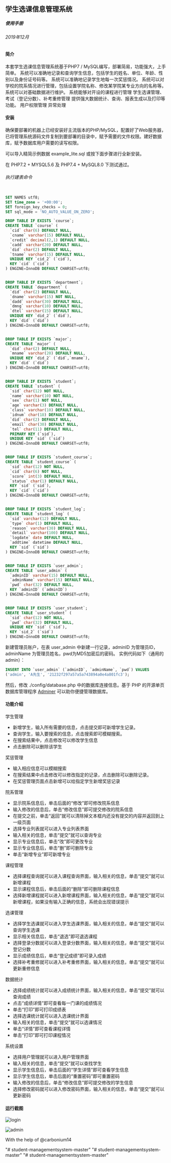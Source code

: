 ## 学生选课信息管理系统
##### 使用手册
###### 2019年12月

#### 简介
本套学生选课信息管理系统基于PHP7 / MySQL编写，部署简易，功能强大，上手简单。
系统可以准确地记录和查询学生信息，包括学生的姓名、单位、年龄、性别以及身份证号码等。
系统可以准确地记录学生地每一次奖惩情况。
系统可以对学校的院系情况进行管理，包括设置学院名称、修改某学院某专业方向的名称等。
系统可以对基础数据进行维护。
系统能够对开设的课程进行管理
学生选课管理、考试（登记分数）、补考重修管理
提供强大数据统计、查询、报表生成以及打印等功能。
用户权限管理
异常处理
 
#### 安装
确保要部署的机器上已经安装好主流版本的PHP/MySQL，配置好了Web服务器，已将管理系统源码文件复制到要部署的目录中，赋予需要的文件权限。建好数据库，赋予数据库用户需要的读写权限。

可以导入精简示例数据 example_lite.sql 或按下面步骤进行全新安装。

在 PHP7.2 + MYSQL5.6 及 PHP7.4 + MySQL8.0 下测试通过。

###### 执行建表命令

```sql

SET NAMES utf8;
SET time_zone = '+00:00';
SET foreign_key_checks = 0;
SET sql_mode = 'NO_AUTO_VALUE_ON_ZERO';

DROP TABLE IF EXISTS `course`;
CREATE TABLE `course` (
  `cid` char(6) DEFAULT NULL,
  `cname` varchar(15) DEFAULT NULL,
  `credit` decimal(2,1) DEFAULT NULL,
  `cadd` varchar(20) DEFAULT NULL,
  `did` char(2) DEFAULT NULL,
  `tname` varchar(15) DEFAULT NULL,
  UNIQUE KEY `cid_2` (`cid`),
  KEY `cid` (`cid`)
) ENGINE=InnoDB DEFAULT CHARSET=utf8;


DROP TABLE IF EXISTS `department`;
CREATE TABLE `department` (
  `did` char(2) DEFAULT NULL,
  `dname` varchar(15) NOT NULL,
  `dadd` varchar(30) DEFAULT NULL,
  `dmng` varchar(10) DEFAULT NULL,
  `dtel` varchar(15) DEFAULT NULL,
  UNIQUE KEY `did_2` (`did`),
  KEY `did` (`did`)
) ENGINE=InnoDB DEFAULT CHARSET=utf8;


DROP TABLE IF EXISTS `major`;
CREATE TABLE `major` (
  `did` char(2) DEFAULT NULL,
  `mname` varchar(20) DEFAULT NULL,
  UNIQUE KEY `did_2` (`did`,`mname`),
  KEY `did` (`did`)
) ENGINE=InnoDB DEFAULT CHARSET=utf8;


DROP TABLE IF EXISTS `student`;
CREATE TABLE `student` (
  `sid` char(12) NOT NULL,
  `name` varchar(10) NOT NULL,
  `sex` char(1) NOT NULL,
  `age` varchar(3) DEFAULT NULL,
  `class` varchar(10) DEFAULT NULL,
  `idnum` char(18) DEFAULT NULL,
  `did` char(2) DEFAULT NULL,
  `email` char(30) DEFAULT NULL,
  `tel` char(11) DEFAULT NULL,
  PRIMARY KEY (`sid`),
  UNIQUE KEY `sid` (`sid`)
) ENGINE=InnoDB DEFAULT CHARSET=utf8;


DROP TABLE IF EXISTS `student_course`;
CREATE TABLE `student_course` (
  `sid` char(12) NOT NULL,
  `cid` char(6) NOT NULL,
  `score` int(3) DEFAULT NULL,
  `status` char(1) DEFAULT NULL,
  KEY `sid` (`sid`),
  KEY `cid` (`cid`)
) ENGINE=InnoDB DEFAULT CHARSET=utf8;


DROP TABLE IF EXISTS `student_log`;
CREATE TABLE `student_log` (
  `sid` varchar(12) DEFAULT NULL,
  `type` char(1) DEFAULT NULL,
  `reason` varchar(30) DEFAULT NULL,
  `detail` varchar(100) DEFAULT NULL,
  `logdate` date DEFAULT NULL,
  `addtime` datetime DEFAULT NULL,
  KEY `sid` (`sid`)
) ENGINE=InnoDB DEFAULT CHARSET=utf8;


DROP TABLE IF EXISTS `user_admin`;
CREATE TABLE `user_admin` (
  `adminID` varchar(15) DEFAULT NULL,
  `adminName` varchar(15) DEFAULT NULL,
  `pwd` char(32) DEFAULT NULL,
  KEY `adminID` (`adminID`)
) ENGINE=InnoDB DEFAULT CHARSET=utf8;


DROP TABLE IF EXISTS `user_student`;
CREATE TABLE `user_student` (
  `sid` char(12) NOT NULL,
  `pwd` char(32) DEFAULT NULL,
  UNIQUE KEY `sid` (`sid`),
  KEY `sid_2` (`sid`)
) ENGINE=InnoDB DEFAULT CHARSET=utf8;
```


新建管理员账户，在表 user_admin 中新建一行记录，adminID 为管理员ID，adminName 为管理员姓名，pwd为MD5加密后的密码。
实例代码如下（通用的admin）：
``` sql
INSERT INTO `user_admin` (`adminID`, `adminName`, `pwd`) VALUES
('admin', 'A先生', '21232f297a57a5a743894a0e4a801fc3');
```

然后，修改 ./config/database.php 中的数据库连接信息。基于 PHP 的开源单页数据库管理程序 [Adminer](https://github.com/vrana/adminer/) 可以助你便捷管理数据库。
 
#### 功能介绍
学生管理
- 新增学生，输入所有需要的信息，点击提交即可新增学生记录。
- 查询学生，输入要搜索的信息，点击搜索即可模糊搜索。
- 在搜索结果中，点击修改可以修改学生信息
- 点击删除可以删除该学生

奖惩管理
- 输入相应信息可以模糊搜索
- 在搜索结果中点击修改可以修改指定的记录，点击删除可以删除记录。
- 在奖惩管理页面点击新增可以给指定学生新增奖惩记录

院系管理
- 显示院系信息后，单击后面的“修改”即可修改院系信息
- 输入修改的信息后，单击“修改信息”即可提交修改的院系信息
- 在提交之前，单击“返回”就可以清除掉文本框内还没有提交的内容并返回到上一级页面
- 选择专业列表就可以进入专业列表界面
- 输入相关的信息，单击“提交”就可以查询专业
- 显示专业信息后，单击“改”即可更改专业
- 显示专业信息后，单击“删”即可删除专业
- 单击“新增专业”即可新增专业

课程管理
- 选择课程查询就可以进入课程查询界面，输入相关的信息，单击“提交”就可以新增课程
- 显示课程信息后，单击后面的“删除”即可删除课程信息
- 选择新增课程就可以进入新增课程界面，输入相关的信息，单击“提交”就可以新增课程，如果没有输入正确的信息，系统会出现错误提示

选课管理
- 选择学生选课就可以进入学生选课界面，输入相关的信息，单击“提交”就可以查询学生选课
- 显示相关信息后，单击“退选”即可退选课程
- 选择登录分数就可以进入登录分数界面，输入相关的信息，单击“提交”就可以登记分数
- 显示成绩信息后，单击“登记成绩”即可录入成绩
- 选择补考重修就可以进入补考重修界面，输入相关的信息，单击“提交”就可以更新重修信息

数据统计
- 选择成绩统计就可以进入成绩统计界面，输入相关的信息，单击“提交”就可以查询成绩
- 点击“成绩详情”即可查看每一门课的成绩情况
- 单击“打印”即可打印成绩表
- 选择选课统计就可以进入选课统计界面
- 输入相关的信息，单击“提交”就可以选课情况
- 单击“详情”即可查看课程详情
- 单击“打印”即可打印课程情况

系统设置
- 选择用户管理就可以进入用户管理界面
- 输入相关的信息，单击“提交”就可以查找学生
- 显示学生信息后，单击后面的“学生详情”即可查看学生信息
- 显示学生信息后，单击后面的“重置密码”即可重置密码
- 输入修改的信息后，单击“修改信息”即可提交修改的学生信息
- 选择修改密码就可以进入修改密码界面，输入相关的信息，单击“提交”就可以更新密码



#### 运行截图

![login](./img/login.png)



![admin](./img/admin.png)





With the help of @carbonium14

"# student-managementsystem-master" 
"# student-managementsystem-master" 
"# student-managementsystem-master" 
